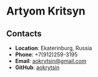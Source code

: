 # Artyom Kritsyn
## Contacts
* **Location**: Ekaterinburg, Russia
* **Phone**: +7(912)259-3195
* **Email**: aokrytsin@gmail.com
* **GitHub**: [aokrytsin](адрес "https://github.com/aokrytsin")